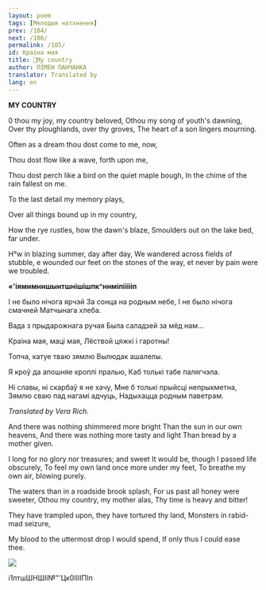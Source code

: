 ```yaml
---
layout: poem
tags: [Мелодыя натхнення]
prev: /104/
next: /106/
permalink: /105/
id: Краіна мая
title: 🚧My country
author: ПІМЕН ПАНЧАНКА
translator: Translated by 
lang: en
---
```



 
**MY  COUNTRY**

0 thou my joy, my country beloved, Othou my song of youth's dawning, Over thy ploughlands, over thy groves, The heart of a son lingers mourning.

Often as a dream thou dost come to me, now,

Thou dost flow like a wave, forth upon me,

Thou dost perch like a bird on the quiet maple bough, In  the chime of the rain fallest on me.

To  the last detail my memory plays,

Over all things bound up in my country,

How  the rye rustles, how the dawn's blaze, Smoulders out on the lake bed, far under.

H°w in blazing summer, day after day, We wandered across fields of stubble, e wounded our feet on the stones of the way, et never by pain were we troubled.

**«****'****іямнмнншынтшнішіш****п****к^ннміпіііііп**

I не было нічога ярчэй За сонца на родным небе, I не было нічога смачней Матчынага хлеба.

Вада з прыдарожнага ручая Была саладзей за мёд нам...

Краіна мая, маці мая, Лёствой цяжкі і гаротны!

Топча, катуе тваю зямлю Вылюдак ашалелы.

Я кроў да апошняе кроплі пралью, Каб толькі табе палягчэла.

Hi славы, ні скарбаў я не хачу, Мне б толькі прыйсці непрыкметна, Зямлю сваю пад нагамі адчуць, Надыхацца родным паветрам.

_Translated by Vera Rich._

And there was nothing shimmered more bright Than the sun in our own heavens, And there was nothing more tasty and light Than bread by a mother given.

I long for no glory nor treasures; and sweet It  would be, though I passed life obscurely, To  feel my own land once more under my feet, To breathe my own air, blowing purely.

The waters than in a roadside brook splash, For us past all honey were sweeter, Othou my country, my mother alas, Thy time is heavy and bitter!

They have trampled upon, they have tortured thy land, Monsters in rabid-mad seizure,

My blood to the uttermost drop I would spend, If  only thus I could ease thee.

![](2022-%D0%9C%D1%96%D0%BD%D1%81%D0%BA-%D0%BB%D1%83%D1%87%D0%BD%D0%B0%D1%81%D1%86%D1%8C-%D0%BC%D1%96%D0%BA%D0%BE%D0%BB%D0%B0-%D0%BC%D1%8F%D1%82%D0%BB%D1%96%D1%86%D0%BA%D1%96_html_ea7f78c09b94ebb3.jpg)

і1птшШНШІі№"'Цк0ІІІІПІп
